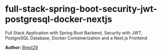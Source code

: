 # full-stack-spring-boot-security-jwt-postgresql-docker-nextjs
Full Stack Application with Spring Boot Backend, Security with JWT, PostgreSQL Database, Docker Containerization and a Next.js Frontend

__Author:__ [Brest29](https://gitlab.com/brest29)



